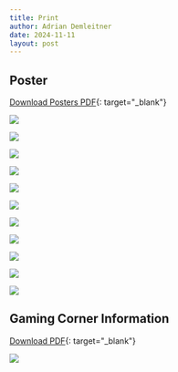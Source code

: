 ```yaml
---
title: Print
author: Adrian Demleitner
date: 2024-11-11
layout: post
---
```


## Poster

[Download Posters PDF](/lets-play/assets/print/pdf/Poster_Exhibition.pdf){: target="_blank"}

![](/lets-play/assets/print/jpg/poster_1.jpg)

![](/lets-play/assets/print/jpg/poster_2.jpg)

![](/lets-play/assets/print/jpg/poster_3.jpg)

![](/lets-play/assets/print/jpg/poster_4.jpg)

![](/lets-play/assets/print/jpg/poster_5.jpg)

![](/lets-play/assets/print/jpg/poster_6.jpg)

![](/lets-play/assets/print/jpg/poster_7.jpg)

![](/lets-play/assets/print/jpg/poster_8.jpg)

![](/lets-play/assets/print/jpg/poster_9.jpg)

![](/lets-play/assets/print/jpg/poster_10.jpg)

![](/lets-play/assets/print/jpg/poster_11.jpg)


## Gaming Corner Information

[Download PDF](/lets-play/assets/print/pdf/Gaming_Corner_Information.pdf){: target="_blank"}

![](/lets-play/assets/print/jpg/gaming_corner_information.jpg)